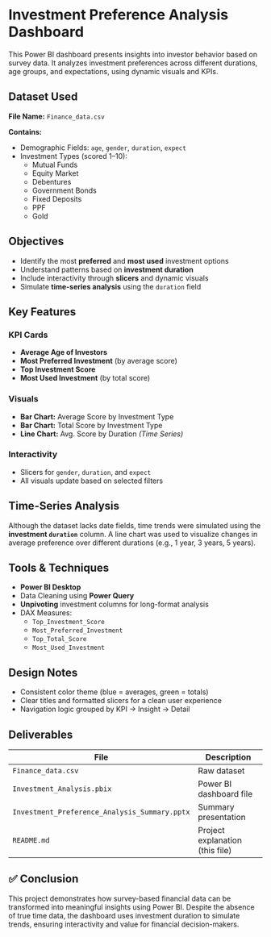 #  Investment Preference Analysis Dashboard

This Power BI dashboard presents insights into investor behavior based on survey data. It analyzes investment preferences across different durations, age groups, and expectations, using dynamic visuals and KPIs.



##  Dataset Used

**File Name:** `Finance_data.csv`

**Contains:**
- Demographic Fields: `age`, `gender`, `duration`, `expect`
- Investment Types (scored 1–10): 
  - Mutual Funds
  - Equity Market
  - Debentures
  - Government Bonds
  - Fixed Deposits
  - PPF
  - Gold



##  Objectives

- Identify the most **preferred** and **most used** investment options
- Understand patterns based on **investment duration**
- Include interactivity through **slicers** and dynamic visuals
- Simulate **time-series analysis** using the `duration` field



##  Key Features

###  KPI Cards
- **Average Age of Investors**
- **Most Preferred Investment** (by average score)
- **Top Investment Score**
- **Most Used Investment** (by total score)

###  Visuals
- **Bar Chart:** Average Score by Investment Type
- **Bar Chart:** Total Score by Investment Type
- **Line Chart:** Avg. Score by Duration *(Time Series)*

###  Interactivity
- Slicers for `gender`, `duration`, and `expect`
- All visuals update based on selected filters



##  Time-Series Analysis

Although the dataset lacks date fields, time trends were simulated using the **investment `duration`** column. A line chart was used to visualize changes in average preference over different durations (e.g., 1 year, 3 years, 5 years).



##  Tools & Techniques

- **Power BI Desktop**
- Data Cleaning using **Power Query**
- **Unpivoting** investment columns for long-format analysis
- DAX Measures:
  - `Top_Investment_Score`
  - `Most_Preferred_Investment`
  - `Top_Total_Score`
  - `Most_Used_Investment`



##  Design Notes

- Consistent color theme (blue = averages, green = totals)
- Clear titles and formatted slicers for a clean user experience
- Navigation logic grouped by KPI → Insight → Detail



##  Deliverables

| File                          | Description                          |
|-------------------------------|--------------------------------------|
| `Finance_data.csv`            | Raw dataset                          |
| `Investment_Analysis.pbix`    | Power BI dashboard file              |
| `Investment_Preference_Analysis_Summary.pptx` | Summary presentation      |
| `README.md`                   | Project explanation (this file)      |




## ✅ Conclusion

This project demonstrates how survey-based financial data can be transformed into meaningful insights using Power BI. Despite the absence of true time data, the dashboard uses investment duration to simulate trends, ensuring interactivity and value for financial decision-makers.



